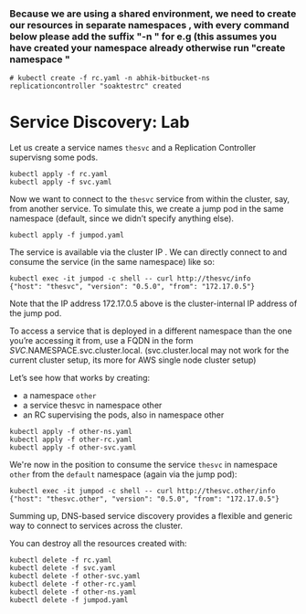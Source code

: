 
### Because we are using a shared environment, we need to create our resources in separate namespaces , with every command below please add the suffix "-n <yourname-bitbucket-ns>" for e.g (this assumes you have created your namespace already otherwise  run "create namespace <yourname-bitbucket-ns>"
```
# kubectl create -f rc.yaml -n abhik-bitbucket-ns
replicationcontroller "soaktestrc" created
```
# Service Discovery: Lab

Let us create a service names `thesvc` and a Replication Controller supervisng some pods.

```
kubectl apply -f rc.yaml
kubectl apply -f svc.yaml
```

Now we want to connect to the `thesvc` service from within the cluster, say, from another service. To simulate this, we create a jump pod in the same namespace (default, since we didn’t specify anything else).

```
kubectl apply -f jumpod.yaml
```
The service is available via the cluster IP . We can directly connect to and consume the service (in the same namespace) like so:
```
kubectl exec -it jumpod -c shell -- curl http://thesvc/info
{"host": "thesvc", "version": "0.5.0", "from": "172.17.0.5"}
```
Note that the IP address 172.17.0.5 above is the cluster-internal IP address of the jump pod.

To access a service that is deployed in a different namespace than the one you’re accessing it from, use a FQDN in the form $SVC.$NAMESPACE.svc.cluster.local. (svc.cluster.local may not work for the current cluster setup, its more for AWS single node cluster setup)

Let’s see how that works by creating:

* a namespace `other`
* a service thesvc in namespace other
* an RC supervising the pods, also in namespace other

```
kubectl apply -f other-ns.yaml
kubectl apply -f other-rc.yaml
kubectl apply -f other-svc.yaml
```
We're now in the position to consume the service `thesvc` in namespace `other` from the `default` namespace (again via the jump pod):

```
kubectl exec -it jumpod -c shell -- curl http://thesvc.other/info
{"host": "thesvc.other", "version": "0.5.0", "from": "172.17.0.5"}
```
Summing up, DNS-based service discovery provides a flexible and generic way to connect to services across the cluster.

You can destroy all the resources created with:

```
kubectl delete -f rc.yaml
kubectl delete -f svc.yaml
kubectl delete -f other-svc.yaml
kubectl delete -f other-rc.yaml
kubectl delete -f other-ns.yaml
kubectl delete -f jumpod.yaml
```


